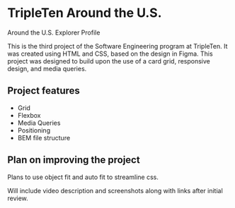 # TripleTen Around the U.S.

Around the U.S. Explorer Profile

This is the third project of the Software Engineering program at TripleTen. It was created using HTML and CSS, based on the design in Figma. This project was designed to build upon the use of a card grid, responsive design, and media queries.

## Project features

- Grid
- Flexbox
- Media Queries
- Positioning
- BEM file structure

## Plan on improving the project

Plans to use object fit and auto fit to streamline css.

Will include video description and screenshots along with links after initial review.
